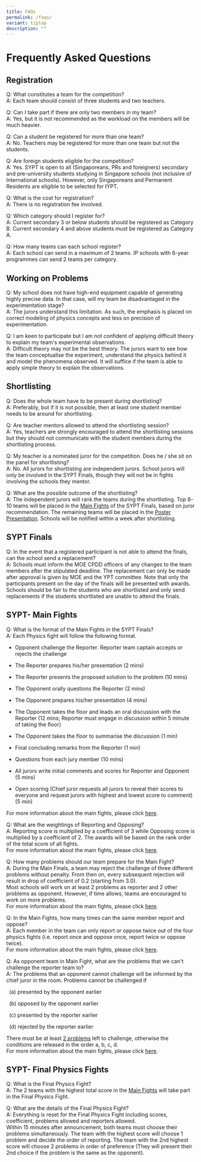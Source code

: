 ```yaml
---
title: FAQs
permalink: /faqs/
variant: tiptap
description: ""
---
```

<h1><strong>Frequently Asked Questions</strong></h1>
<h2>Registration</h2>
<p>Q: What constitutes a team for the competition?
<br>A: Each team should consist of three students and two teachers.</p>
<p>Q: Can I take part if there are only two members in my team?
<br>A: Yes, but it is not recommended as the workload on the members will
be much heavier.</p>
<p>Q: Can a student be registered for more than one team?
<br>A: No. Teachers may be registered for more than one team but not the students.</p>
<p>Q: Are foreign students eligible for the competition?
<br>A: Yes. SYPT is open to all (Singaporeans, PRs and foreigners) secondary
and pre-university students studying in Singapore schools (not inclusive
of International schools). However, only Singaporeans and Permanent Residents
are eligible to be selected for IYPT.</p>
<p>Q: What is the cost for registration?
<br>A: There is no registration fee involved.</p>
<p>Q: Which category should I register for?
<br>A: Current secondary 3 or below students should be registered as Category
B. Current secondary 4 and above students must be registered as Category
A.</p>
<p>Q: How many teams can each school register?
<br>A: Each school can send in a maximum of 2 teams. IP schools with 6-year
programmes can send 2 teams per category.&nbsp;</p>
<h2>​Working on Problems</h2>
<p>Q: My school does not have high-end equipment capable of generating highly
precise data. In that case, will my team be disadvantaged in the experimentation
stage?
<br>A: The jurors understand this limitation. As such, the emphasis is placed
on correct modeling of physics concepts and less on precision of experimentation.</p>
<p>Q: I am keen to participate but I am not confident of applying difficult
theory to explain my team's experimental observations.
<br>A: Difficult theory may not be the best theory. The jurors want to see
how the team conceptualise the experiment, understand the physics behind
it and model the phenomena observed. It will suffice if the team is able
to apply simple theory to explain the observations.</p>
<h2>Shortlisting</h2>
<p>Q: Does the whole team have to be present during shortlisting?
<br>A: Preferably, but if it is not possible, then at least one student member
needs to be around for shortlisting.</p>
<p>Q: Are teacher mentors allowed to attend the shortlisting session?
<br>A: Yes, teachers are strongly encouraged to attend the shortlisting sessions
but they should not communicate with the student members during the shortlisting
process.</p>
<p>Q: My teacher is a nominated juror for the competition. Does he / she
sit on the panel for shortlisting?
<br>A: No. All jurors for shortlisting are independent jurors. School jurors
will only be involved in the SYPT Finals, though they will not be in fights
involving the schools they mentor.</p>
<p>Q: What are the possible outcome of the shortlisting?
<br>A: The independent jurors will rank the teams during the shortlisting.
Top 8-10 teams will be placed in the <a href="https://iyptsypt.wixsite.com/sypt/sypt-2023-format" class="wixui-rich-text__text" rel="noopener noreferrer nofollow" target="_self"><u>Main Fights</u></a>&nbsp;of
the SYPT Finals, based on juror recommendation. The remaining teams will
be placed in the <a href="https://iyptsypt.wixsite.com/sypt/sypt-2023-format" class="wixui-rich-text__text" rel="noopener noreferrer nofollow" target="_self"><u>Poster Presentation</u></a>.
Schools will be notified within a week after shortlisting.</p>
<h2>SYPT Finals</h2>
<p>Q: In the event that a registered participant is not able to attend the
finals, can the school send a replacement?
<br>A: Schools must inform the MOE CPDD officers of any changes to the team
members after the stipulated deadline. The replacement can only be made
after approval is given by MOE and the YPT committee. Note that only the
participants present on the day of the finals will be presented with awards.
Schools should be fair to the students who are shortlisted and only send
replacements if the students shortlisted are unable to attend the finals.</p>
<h2>SYPT- Main Fights</h2>
<p>Q: What is the format of the Main Fights in the SYPT Finals?
<br>A: Each Physics fight will follow the following format.</p>
<ul>
<li>
<p>Opponent challenge the Reporter. Reporter team captain accepts or rejects
the challenge</p>
</li>
<li>
<p>The Reporter prepares his/her presentation (2 mins)</p>
</li>
<li>
<p>The Reporter presents the proposed solution to the problem (10 mins)</p>
</li>
<li>
<p>The Opponent orally questions the Reporter (2 mins)</p>
</li>
<li>
<p>The Opponent prepares his/her presentation (4 mins)</p>
</li>
<li>
<p>The Opponent takes the floor and leads an oral discussion with the Reporter
(12 mins; Reporter must engage in discussion within 5 minute of taking
the floor)</p>
</li>
<li>
<p>The Opponent takes the floor to summarise the discussion (1 min)</p>
</li>
<li>
<p>Final concluding remarks from the Reporter (1 min)</p>
</li>
<li>
<p>Questions from each jury member (10 mins)</p>
</li>
<li>
<p>All jurors write initial comments and scores for Reporter and Opponent
(5 mins)</p>
</li>
<li>
<p>Open scoring (Chief juror requests all jurors to reveal their scores to
everyone and request jurors with highest and lowest score to comment) (5
min)</p>
</li>
</ul>
<p>For more information about the main fights, please click <a href="https://iyptsypt.wixsite.com/sypt/sypt-2023-format" class="wixui-rich-text__text" rel="noopener noreferrer nofollow" target="_self"><u>here</u></a>.</p>
<p>Q: What are the weightings of Reporting and Opposing?
<br>A: Reporting score is multiplied by a coefficient of 3 while Opposing
score is multiplied by a coefficient of 2. The awards will be based on
the rank order of the total score of all fights.
<br>For more information about the main fights, please click <a href="https://iyptsypt.wixsite.com/sypt/sypt-2023-format" class="wixui-rich-text__text" rel="noopener noreferrer nofollow" target="_self"><u>here</u></a>.</p>
<p>Q: How many problems should our team prepare for the Main Fight?
<br>A: During the Main Finals, a team may reject the challenge of three different
problems without penalty. From then on, every subsequent rejection will
result in drop of coefficient of 0.2 (starting from 3.0).&nbsp;
<br>Most schools will work on at least 2 problems as reporter and 2 other
problems as opponent. However, if time allows, teams are encouraged to
work on more problems.
<br>For more information about the main fights, please click <a href="https://iyptsypt.wixsite.com/sypt/sypt-2023-format" class="wixui-rich-text__text" rel="noopener noreferrer nofollow" target="_self"><u>here</u></a>.</p>
<p>Q: In the Main Fights, how many times can the same member report and oppose?
<br>A: Each member in the team can only report or oppose twice out of the
four physics fights (i.e.&nbsp;report once&nbsp;and oppose once, report
twice or oppose twice).
<br>For more information about the main fights, please click <a href="https://iyptsypt.wixsite.com/sypt/sypt-2023-format" class="wixui-rich-text__text" rel="noopener noreferrer nofollow" target="_self"><u>here</u></a>.</p>
<p>Q: As opponent team in Main Fight, what are the problems that we can't
challenge the reporter team to?
<br>A: The problems that an opponent cannot challenge will be informed by
the chief juror in the room. Problems cannot be challenged if</p>
<p>&nbsp; (a) presented by the opponent earlier</p>
<p>&nbsp; (b) opposed by the opponent earlier</p>
<p>&nbsp; (c) presented by the reporter earlier</p>
<p>&nbsp; (d) rejected by the reporter earlier</p>
<p>There must be at least <u>2 problems</u> left to challenge, otherwise the
conditions are released in the order a, b, c, d.
<br>For more information about the main fights, please click <a href="https://iyptsypt.wixsite.com/sypt/sypt-2023-format" class="wixui-rich-text__text" rel="noopener noreferrer nofollow" target="_self"><u>here</u></a>.</p>
<h2>SYPT- Final Physics Fights</h2>
<p>Q: What is the Final Physics Fight?
<br>A: The 2 teams with the highest total score in the <u>Main Fights</u> will
take part in the Final Physics Fight.</p>
<p>Q: What are the details of the Final Physics Fight?
<br>A: Everything is reset for the Final Physics Fight including scores, coefficient,
problems allowed and reporters allowed.
<br>Within 15 minutes after announcement, both teams must choose their problems
simultaneously. The team with the highest score will choose 1 problem and
decide the order of reporting. The team with the 2nd highest score will
choose 2 problems in order of preference (They will present their 2nd choice
if the problem is the same as the opponent).</p>
<p>​</p>
<p></p>